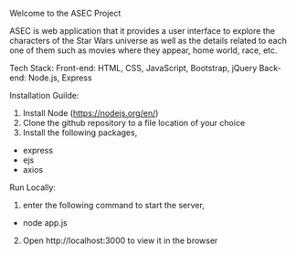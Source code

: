 Welcome to the ASEC Project

ASEC is web application that it provides a user interface to explore the characters of the Star Wars universe as well as the details related to each one of them such as movies
where they appear, home world, race, etc.

Tech Stack:
Front-end: HTML, CSS, JavaScript, Bootstrap, jQuery
Back-end: Node.js, Express

Installation Guilde:
1. Install Node (https://nodejs.org/en/)
2. Clone the github repository to a file location of your choice
3. Install the following packages,
  - express
  - ejs
  - axios
  
Run Locally:
1. enter the following command to start the server,
  - node app.js
2. Open http://localhost:3000 to view it in the browser
